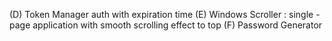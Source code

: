 (D) Token Manager auth with expiration time
(E) Windows Scroller : single - page application with smooth scrolling effect to top
(F) Password Generator
